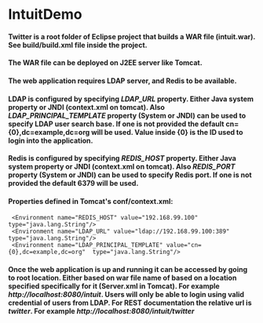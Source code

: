 # IntuitDemo

#### Twitter is a root folder of Eclipse project that builds a WAR file (<b>intuit.war</b>). See build/build.xml file inside the project.
#### The WAR file can be deployed on J2EE server like Tomcat.
#### The web application requires LDAP server, and Redis to be available.
#### LDAP is configured by specifying <b><i>LDAP_URL</i></b> property. Either Java system property or JNDI (context.xml on tomcat). Also <b><i>LDAP_PRINCIPAL_TEMPLATE</i></b> property (System or JNDI) can be used to specify LDAP user search base. If one is not provided the default <b>cn={0},dc=example,dc=org</b> will be used.  Value inside <b>{0}</b> is the ID used to login into the application.
#### Redis is configured by specifying <b><i>REDIS_HOST</i></b> property. Either  Java system property or JNDI (context.xml on tomcat).  Also <b><i>REDIS_PORT</i></b> property (System or JNDI) can be used to specify Redis port. If one is not provided the default <b>6379</b> will be used. 
#### Properties defined in Tomcat's conf/context.xml:
     <Environment name="REDIS_HOST" value="192.168.99.100" type="java.lang.String"/> 	
     <Environment name="LDAP_URL" value="ldap://192.168.99.100:389"  type="java.lang.String"/>
     <Environment name="LDAP_PRINCIPAL_TEMPLATE" value="cn={0},dc=example,dc=org"  type="java.lang.String"/>
#### Once the web application is up and running it can be accessed by going to root location. Either based on war file name of based on a location specified specifically for it (Server.xml in Tomcat).  For example <i>http://localhost:8080/intuit</i>. Users will only be able to login using valid credential of users from LDAP.  For REST documentation the relative url is <i>twitter</i>. For example  <i>http://localhost:8080/intuit/twitter</i>

